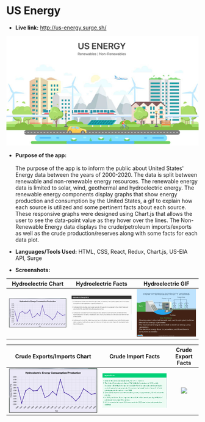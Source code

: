 # US Energy 

* **Live link:**
http://us-energy.surge.sh/

![](https://github.com/yqureishy/US-Energy/blob/master/screenshots/Home_Page.png?raw=true)



* **Purpose of the app:** <br/><br/>
The purpose of the app is to inform the public about United States' Energy data between the years of 2000-2020. The data is split between renewable and non-renewable energy resources. The renewable energy data is limited to solar, wind, geothermal and hydroelectric energy. The renewable energy components display graphs that show energy production and consumption by the United States, a gif to explain how each source is utilized and some pertinent facts about each source. These responsive graphs were designed using Chart.js that allows the user to see the data-point value as they hover over the lines.  The Non-Renewable Energy data displays the crude/petroleum imports/exports as well as the crude production/reserves along with some facts for each data plot.

* **Languages/Tools Used:**
 HTML, CSS, React, Redux, Chart.js, US-EIA API, Surge
 
 * **Screenshots:**


Hydroelectric Chart         |  Hydroelectric Facts   |  Hydroelectric GIF
:-------------------------:|:-------------------------:|:-------------------------:
![](https://github.com/yqureishy/US-Energy/blob/master/screenshots/Hydroelectric_chart.png?raw=true)  |  ![](https://github.com/yqureishy/US-Energy/blob/master/screenshots/hydroelectric_facts.png?raw=true)  |  ![](https://github.com/yqureishy/US-Energy/blob/master/src/Images/hydroelectric.gif?raw=true)

Crude Exports/Imports Chart  |  Crude Import Facts   |  Crude Export Facts
:-------------------------:|:-------------------------:|:-------------------------:
![](https://github.com/yqureishy/US-Energy/blob/master/screenshots/Hydroelectric_chart.png?raw=true)  |  ![](https://github.com/yqureishy/US-Energy/blob/master/screenshots/imports_facts.png?raw=true)  |  ![](https://github.com/yqureishy/US-Energy/blob/master/screenshots/exports_facts?raw=true)

